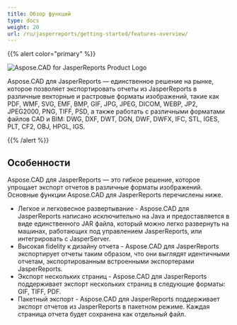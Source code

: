 ```yaml
---
title: Обзор функций
type: docs
weight: 20
url: /ru/jasperreports/getting-started/features-overview/
---
```


{{% alert color="primary" %}}

![Aspose.CAD for JasperReports Product Logo](/cad/_assets/home_3.png)

Aspose.CAD для JasperReports — единственное решение на рынке, которое позволяет экспортировать отчеты из JasperReports в различные векторные и растровые форматы изображений, такие как PDF, WMF, SVG, EMF, BMP, GIF, JPG, JPEG, DICOM, WEBP, JP2, JPEG2000, PNG, TIFF, PSD, а также работать с различными форматами файлов CAD и BIM: DWG, DXF, DWT, DGN, DWF, DWFX, IFC, STL, IGES, PLT, CF2, OBJ, HPGL, IGS.

{{% /alert %}}

## Особенности

Aspose.CAD для JasperReports — это гибкое решение, которое упрощает экспорт отчетов в различные форматы изображений. Основные функции Aspose.CAD для JasperReports перечислены ниже.

- Легкое и легковесное развертывание - Aspose.CAD для JasperReports написано исключительно на Java и предоставляется в виде единственного JAR файла, который можно легко развернуть на машинах, работающих под управлением JasperReports, или интегрировать с JasperServer.
- Высокая fidelity к дизайну отчета - Aspose.CAD для JasperReports экспортирует отчеты таким образом, что они выглядят идентичными отчетам, экспортированным встроенными экспортерами JasperReports.
- Экспорт нескольких страниц - Aspose.CAD для JasperReports поддерживает экспорт нескольких страниц в следующие форматы: GIF, TIFF, PDF.
- Пакетный экспорт - Aspose.CAD для JasperReports поддерживает экспорт отчетов из JasperReports в пакетном режиме. Каждая страница отчета будет сохранена как отдельный файл.
